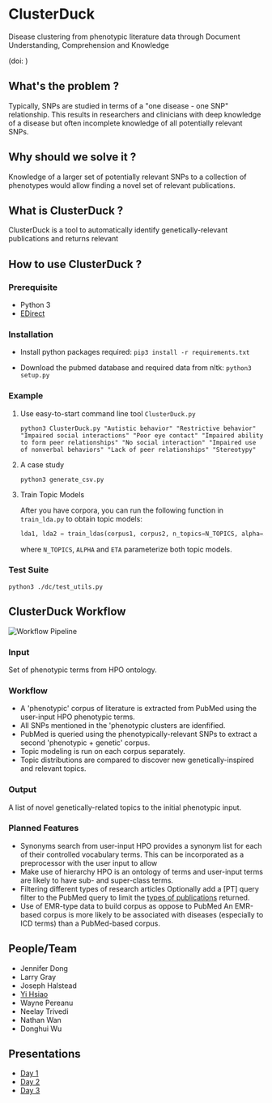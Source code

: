 # ClusterDuck

Disease clustering from phenotypic literature data through Document Understanding, Comprehension and Knowledge

(doi: )

## What's the problem ?

Typically, SNPs are studied in terms of a "one disease - one SNP" relationship. This results in researchers and clinicians with deep knowledge of a disease but often incomplete knowledge of all potentially relevant SNPs.

## Why should we solve it ?

Knowledge of a larger set of potentially relevant SNPs to a collection of phenotypes would allow finding a novel set of relevant publications. 

## What is ClusterDuck ?

ClusterDuck is a tool to automatically identify genetically-relevant publications and returns relevant

## How to use ClusterDuck ?

### Prerequisite

- Python 3
- [EDirect](https://dataguide.nlm.nih.gov/edirect/install.html)

### Installation

- Install python packages required: `pip3 install -r requirements.txt`

- Download the pubmed database and required data from nltk: `python3 setup.py`

### Example

1. Use easy-to-start command line tool `ClusterDuck.py`

   ``` shell
   python3 ClusterDuck.py "Autistic behavior" "Restrictive behavior" "Impaired social interactions" "Poor eye contact" "Impaired ability to form peer relationships" "No social interaction" "Impaired use of nonverbal behaviors" "Lack of peer relationships" "Stereotypy"
   ```

1. A case study

   `python3 generate_csv.py`

1. Train Topic Models

   After you have corpora, you can run the following function in `train_lda.py` to obtain topic models:

   ``` python
   lda1, lda2 = train_ldas(corpus1, corpus2, n_topics=N_TOPICS, alpha=ALPHA, eta=ETA)
   ```

   where `N_TOPICS`, `ALPHA` and `ETA` parameterize both topic models.

### Test Suite

`python3 ./dc/test_utils.py`

## ClusterDuck Workflow

![Workflow Pipeline](https://github.com/NCBI-Hackathons/DiseaseClusters/blob/master/assets/pipeline.png "Workflow Pipeline")

### Input

Set of phenotypic terms from HPO ontology.

### Workflow

- A 'phenotypic' corpus of literature is extracted from PubMed using the user-input HPO phenotypic terms.
- All SNPs mentioned in the 'phenotypic clusters are idenfified.
- PubMed is queried using the phenotypically-relevant SNPs to extract a second 'phenotypic + genetic' corpus.
- Topic modeling is run on each corpus separately.
- Topic distributions are compared to discover new genetically-inspired and relevant topics.

### Output

A list of novel genetically-related topics to the initial phenotypic input.

### Planned Features

- Synonyms search from user-input
   HPO provides a synonym list for each of their controlled vocabulary terms. This can be incorporated as a preprocessor with the user input to allow
- Make use of hierarchy
   HPO is an ontology of terms and user-input terms are likely to have sub- and super-class terms.
- Filtering different types of research articles
   Optionally add a [PT] query filter to the PubMed query to limit the [types of publications](https://www.ncbi.nlm.nih.gov/books/NBK3827/table/pubmedhelp.T.publication_types/?report=objectonly) returned.
- Use of EMR-type data to build corpus as oppose to PubMed
   An EMR-based corpus is more likely to be associated with diseases (especially to ICD terms) than a PubMed-based corpus.

## People/Team

- Jennifer Dong
- Larry Gray
- Joseph Halstead
- [Yi Hsiao](https://github.com/hsiaoyi0504/)
- Wayne Pereanu
- Neelay Trivedi
- Nathan Wan
- Donghui Wu

## Presentations

- [Day 1](https://docs.google.com/presentation/d/1OeYWhXnbjgy0pLFU8URxye0xEFQdAGDFmN038SomnbU/edit?usp=sharing)
- [Day 2](https://docs.google.com/presentation/d/1Dgd9E-IKHj1mSZOfUHR4GfukmkeYuXqyeWCGdBRG6Lg/edit?usp=sharing)
- [Day 3](https://docs.google.com/presentation/d/1SNmItG8LKNOiSrJ1Y0qmh6G3opbJRIK7yz1YaFBS6m4/edit?usp=sharing)
